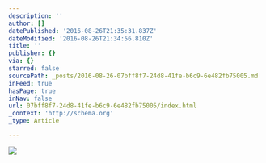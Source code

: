 ```yaml
---
description: ''
author: []
datePublished: '2016-08-26T21:35:31.837Z'
dateModified: '2016-08-26T21:34:56.810Z'
title: ''
publisher: {}
via: {}
starred: false
sourcePath: _posts/2016-08-26-07bff8f7-24d8-41fe-b6c9-6e482fb75005.md
inFeed: true
hasPage: true
inNav: false
url: 07bff8f7-24d8-41fe-b6c9-6e482fb75005/index.html
_context: 'http://schema.org'
_type: Article

---
```

![](https://the-grid-user-content.s3-us-west-2.amazonaws.com/a6d7f7bb-9acf-4c70-92a4-447f286da170.jpg)